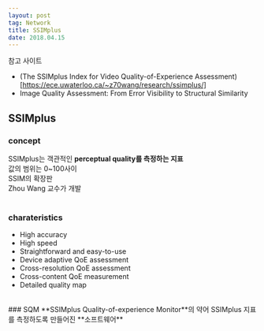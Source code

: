 ```yaml
---
layout: post 
tag: Network
title: SSIMplus
date: 2018.04.15
---
```

참고 사이트
- (The SSIMplus Index for Video Quality-of-Experience Assessment)[https://ece.uwaterloo.ca/~z70wang/research/ssimplus/]
- Image Quality Assessment: From Error Visibility to
Structural Similarity

## SSIMplus  
### concept  
SSIMplus는 객관적인 **perceptual quality를 측정하는 지표**  
값의 범위는 0~100사이  
SSIM의 확장판  
Zhou Wang 교수가 개발  
<br>
### charateristics  
- High accuracy
- High speed
- Straightforward and easy-to-use
- Device adaptive QoE assessment
- Cross-resolution QoE assessment
- Cross-content QoE measurement
- Detailed quality map

<br>
### SQM  
**SSIMplus Quality-of-experience Monitor**의 약어  
SSIMplus 지표를 측정하도록 만들어진 **소프트웨어**  

